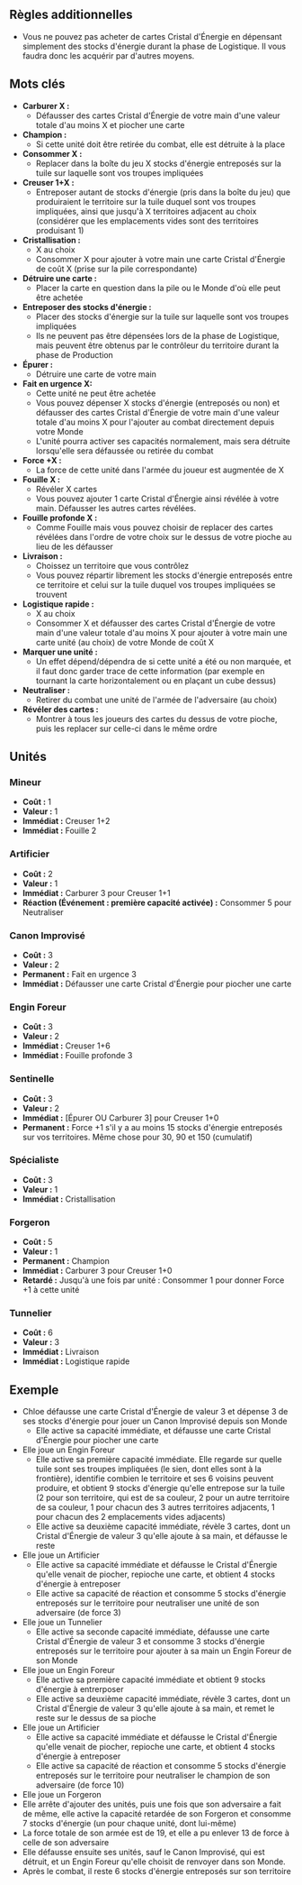 
## Règles additionnelles

- Vous ne pouvez pas acheter de cartes Cristal d'Énergie
en dépensant simplement des stocks d'énergie durant la phase
de Logistique. Il vous faudra donc les acquérir par d'autres moyens.

## Mots clés

- **Carburer X :**
  * Défausser des cartes Cristal d'Énergie de votre main
    d'une valeur totale d'au moins X et piocher une carte
- **Champion :**
  * Si cette unité doit être retirée du combat,
    elle est détruite à la place
- **Consommer X :**
  * Replacer dans la boîte du jeu X stocks d'énergie
    entreposés sur la tuile sur laquelle sont vos troupes
    impliquées
- **Creuser 1+X :**
  * Entreposer autant de stocks d'énergie (pris dans la boîte
    du jeu) que produiraient le territoire sur la tuile duquel
    sont vos troupes impliquées, ainsi que jusqu'à X territoires
    adjacent au choix (considérer que les emplacements vides
    sont des territoires produisant 1)
- **Cristallisation :**
  * X au choix
  * Consommer X pour ajouter à votre main une carte
    Cristal d'Énergie de coût X (prise sur la pile correspondante)
- **Détruire une carte :**
  * Placer la carte en question dans la pile ou le Monde
    d'où elle peut être achetée
- **Entreposer des stocks d'énergie :**
  * Placer des stocks d'énergie sur la tuile sur laquelle
    sont vos troupes impliquées
  * Ils ne peuvent pas être dépensées lors de la phase de
    Logistique, mais peuvent être obtenus par le contrôleur
    du territoire durant la phase de Production
- **Épurer :**
  * Détruire une carte de votre main
- **Fait en urgence X:**
  * Cette unité ne peut être achetée
  * Vous pouvez dépenser X stocks d'énergie (entreposés ou non)
    et défausser des cartes Cristal d'Énergie de votre main
    d'une valeur totale d'au moins X pour l'ajouter au combat
    directement depuis votre Monde
  * L'unité pourra activer ses capacités normalement,
    mais sera détruite lorsqu'elle sera défaussée ou retirée
    du combat
- **Force +X :**
  * La force de cette unité dans l'armée du joueur
    est augmentée de X
- **Fouille X :**
  * Révéler X cartes
  * Vous pouvez ajouter 1 carte Cristal d'Énergie ainsi révélée
    à votre main. Défausser les autres cartes révélées.
- **Fouille profonde X :**
  * Comme Fouille mais vous pouvez choisir de replacer des cartes
    révélées dans l'ordre de votre choix sur le dessus de votre
    pioche au lieu de les défausser
- **Livraison :**
  * Choissez un territoire que vous contrôlez
  * Vous pouvez répartir librement les stocks d'énergie
    entreposés entre ce territoire et celui sur la tuile
    duquel vos troupes impliquées se trouvent
- **Logistique rapide :**
  * X au choix
  * Consommer X et défausser des cartes Cristal d'Énergie
    de votre main d'une valeur totale d'au moins X pour ajouter
    à votre main une carte unité (au choix) de votre Monde
    de coût X
- **Marquer une unité :**
  * Un effet dépend/dépendra de si cette unité a été ou non
    marquée, et il faut donc garder trace de cette information
    (par exemple en tournant la carte horizontalement
    ou en plaçant un cube dessus)
- **Neutraliser :**
  * Retirer du combat une unité de l'armée de l'adversaire
    (au choix)
- **Révéler des cartes :**
  * Montrer à tous les joueurs des cartes du dessus
    de votre pioche, puis les replacer sur celle-ci
    dans le même ordre


## Unités

### Mineur
- **Coût :** 1
- **Valeur :** 1
- **Immédiat :** Creuser 1+2
- **Immédiat :** Fouille 2


### Artificier
- **Coût :** 2
- **Valeur :** 1
- **Immédiat :** Carburer 3 pour Creuser 1+1
- **Réaction (Événement : première capacité activée) :** Consommer 5 pour Neutraliser


### Canon Improvisé
- **Coût :** 3
- **Valeur :** 2
- **Permanent :** Fait en urgence 3
- **Immédiat :** Défausser une carte Cristal d'Énergie pour piocher une carte


### Engin Foreur
- **Coût :** 3
- **Valeur :** 2
- **Immédiat :** Creuser 1+6
- **Immédiat :** Fouille profonde 3


### Sentinelle
- **Coût :** 3
- **Valeur :** 2
- **Immédiat :** [Épurer OU Carburer 3] pour Creuser 1+0
- **Permanent :** Force +1 s'il y a au moins 15 stocks d'énergie entreposés sur vos territoires. Même chose pour 30, 90 et 150 (cumulatif)


### Spécialiste
- **Coût :** 3
- **Valeur :** 1
- **Immédiat :** Cristallisation


### Forgeron
- **Coût :** 5
- **Valeur :** 1
- **Permanent :** Champion
- **Immédiat :** Carburer 3 pour Creuser 1+0
- **Retardé :** Jusqu'à une fois par unité : Consommer 1 pour donner Force +1 à cette unité

### Tunnelier
- **Coût :** 6
- **Valeur :** 3
- **Immédiat :** Livraison
- **Immédiat :** Logistique rapide


## Exemple

- Chloe défausse une carte Cristal d'Énergie de valeur 3
  et dépense 3 de ses stocks d'énergie pour jouer
  un Canon Improvisé depuis son Monde
  * Elle active sa capacité immédiate, et défausse une carte
    Cristal d'Énergie pour piocher une carte
- Elle joue un Engin Foreur
  * Elle active sa première capacité immédiate.
    Elle regarde sur quelle tuile sont ses troupes impliquées
    (le sien, dont elles sont à la frontière),
    identifie combien le territoire et ses 6 voisins peuvent
    produire, et obtient 9 stocks d'énergie qu'elle entrepose
    sur la tuile (2 pour son territoire, qui est de sa couleur,
    2 pour un autre territoire de sa couleur,
    1 pour chacun des 3 autres territoires adjacents,
    1 pour chacun des 2 emplacements vides adjacents)
  * Elle active sa deuxième capacité immédiate, révèle 3 cartes,
    dont un Cristal d'Énergie de valeur 3 qu'elle ajoute
    à sa main, et défausse le reste
- Elle joue un Artificier
  * Elle active sa capacité immédiate et défausse le Cristal
    d'Énergie qu'elle venait de piocher, repioche une carte,
    et obtient 4 stocks d'énergie à entreposer
  * Elle active sa capacité de réaction et consomme 5 stocks
    d'énergie entreposés sur le territoire pour neutraliser
    une unité de son adversaire (de force 3)
- Elle joue un Tunnelier
  * Elle active sa seconde capacité immédiate, défausse
    une carte Cristal d'Énergie de valeur 3 et consomme 3
    stocks d'énergie entreposés sur le territoire
    pour ajouter à sa main un Engin Foreur de son Monde
- Elle joue un Engin Foreur
  * Elle active sa première capacité immédiate et
    obtient 9 stocks d'énergie à entrerposer
  * Elle active sa deuxième capacité immédiate, révèle 3 cartes,
    dont un Cristal d'Énergie de valeur 3 qu'elle ajoute
    à sa main, et remet le reste sur le dessus de sa pioche
- Elle joue un Artificier
  * Elle active sa capacité immédiate et défausse le Cristal
    d'Énergie qu'elle venait de piocher, repioche une carte,
    et obtient 4 stocks d'énergie à entreposer
  * Elle active sa capacité de réaction et consomme 5 stocks
    d'énergie entreposés sur le territoire pour neutraliser
    le champion de son adversaire (de force 10)
- Elle joue un Forgeron
- Elle arrête d'ajouter des unités, puis une fois
  que son adversaire a fait de même, elle active la capacité
  retardée de son Forgeron et consomme 7 stocks d'énergie
  (un pour chaque unité, dont lui-même)
- La force totale de son armée est de 19, et elle a pu enlever 13
  de force à celle de son adversaire
- Elle défausse ensuite ses unités, sauf le Canon Improvisé,
  qui est détruit, et un Engin Foreur qu'elle choisit de renvoyer
  dans son Monde.
- Après le combat, il reste 6 stocks d'énergie entreposés
  sur son territoire
